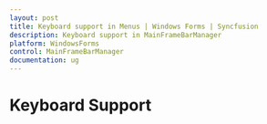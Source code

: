 ```yaml
---
layout: post
title: Keyboard support in Menus | Windows Forms | Syncfusion
description: Keyboard support in MainFrameBarManager
platform: WindowsForms
control: MainFrameBarManager 
documentation: ug
---
```


# Keyboard Support
